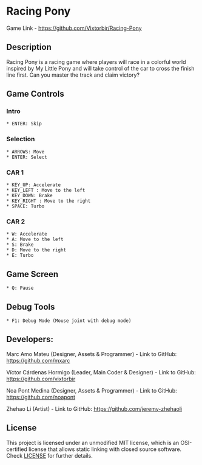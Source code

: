 # Racing Pony

Game Link - https://github.com/Vixtorbir/Racing-Pony

## Description

Racing Pony is a racing game where players will race in a colorful world inspired by My Little Pony and will take control of the car to cross the finish line first. Can you master the track and claim victory?

## Game Controls
### Intro    
    * ENTER: Skip
### Selection
    * ARROWS: Move
    * ENTER: Select
### CAR 1
    * KEY_UP: Accelerate
    * KEY_LEFT : Move to the left
    * KEY_DOWN: Brake
    * KEY_RIGHT : Move to the right
    * SPACE: Turbo
### CAR 2
    * W: Accelerate
    * A: Move to the left
    * S: Brake
    * D: Move to the right
    * E: Turbo
## Game Screen
    * Q: Pause
## Debug Tools
    * F1: Debug Mode (Mouse joint with debug mode)

## Developers:

Marc Amo Mateu (Designer, Assets & Programmer) - Link to GitHub: https://github.com/mxarc

Víctor Cárdenas Hormigo (Leader, Main Coder & Designer) - Link to GitHub: https://github.com/vixtorbir

Noa Pont Medina (Designer, Assets & Programmer) - Link to GitHub: https://github.com/noapont

Zhehao Li (Artist) - Link to GitHub: https://github.com/jeremy-zhehaoli

## License

This project is licensed under an unmodified MIT license, which is an OSI-certified license that allows static linking with closed source software. Check [LICENSE](LICENSE) for further details.


